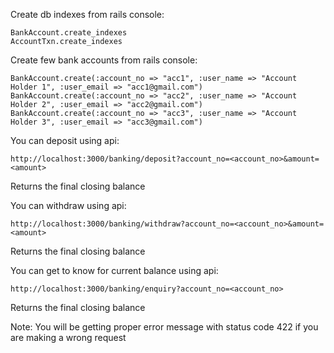 Create db indexes from rails console:
```
BankAccount.create_indexes
AccountTxn.create_indexes
```

Create few bank accounts from rails console:
```
BankAccount.create(:account_no => "acc1", :user_name => "Account Holder 1", :user_email => "acc1@gmail.com")
BankAccount.create(:account_no => "acc2", :user_name => "Account Holder 2", :user_email => "acc2@gmail.com")
BankAccount.create(:account_no => "acc3", :user_name => "Account Holder 3", :user_email => "acc3@gmail.com")
```

You can deposit using api:
```
http://localhost:3000/banking/deposit?account_no=<account_no>&amount=<amount>
```
Returns the final closing balance


You can withdraw using api:
```
http://localhost:3000/banking/withdraw?account_no=<account_no>&amount=<amount>
```
Returns the final closing balance


You can get to know for current balance using api:
```
http://localhost:3000/banking/enquiry?account_no=<account_no>
```
Returns the final closing balance

Note:
You will be getting proper error message with status code 422 if you are making a wrong request
